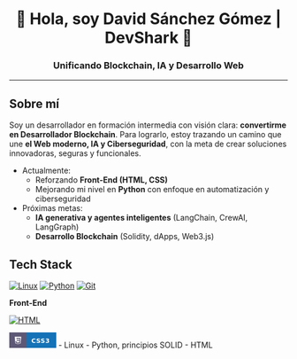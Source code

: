 <!--
**DSG-DevShark/DSG-DevShark** is a ✨ _special_ ✨ repository because its `README.md` (this file) appears on your GitHub profile.

Here are some ideas to get you started:

- 🔭 I’m currently working on ...
- 🌱 I’m currently learning ...
- 👯 I’m looking to collaborate on ...
- 🤔 I’m looking for help with ...
- 💬 Ask me about ...
- 📫 How to reach me: ...
- 😄 Pronouns: ...
- ⚡ Fun fact: ...
-->

<h1 align="center">👋 Hola, soy David Sánchez Gómez | DevShark 🦈</h1>
<h3 align="center">Unificando Blockchain, IA y Desarrollo Web</h3>

---

## Sobre mí
Soy un desarrollador en formación intermedia con visión clara: **convertirme en Desarrollador Blockchain**.
Para lograrlo, estoy trazando un camino que une **el Web moderno, IA y Ciberseguridad**, con la meta de crear soluciones innovadoras, seguras y funcionales.

- Actualmente:
    - Reforzando **Front-End (HTML, CSS)**  
    - Mejorando mi nivel en **Python** con enfoque en automatización y ciberseguridad
- Próximas metas:
    - **IA generativa y agentes inteligentes** (LangChain, CrewAI, LangGraph)
    - **Desarrollo Blockchain** (Solidity, dApps, Web3.js)

## Tech Stack

[![Linux](https://img.shields.io/badge/Linux-FCC624?style=for-the-badge&logo=linux&logoColor=FFFFFF&labelColor=5d5875)]() [![Python](https://img.shields.io/badge/Python-3776AB?style=for-the-badge&logo=python&logoColor=FFFFFF&labelColor=5d5875)]() [![Git](https://img.shields.io/badge/Git-F05032?style=for-the-badge&logo=git&logoColor=FFFFFF&labelColor=5d5875)]()

**Front-End**

[![HTML](https://img.shields.io/badge/HTML-E34F26?style=for-the-badge&logo=html5&logoColor=FFFFFF&labelColor=5d5875)]()

<svg xmlns="http://www.w3.org/2000/svg" width="85" height="28" role="img" aria-label="CSS3">
  <title>CSS3</title>
  <!-- Fondo -->
  <rect width="110" height="28" fill="#1572B6"/>

  <!-- Fondo detrás del logo (oscuro, estilo Shields.io) -->
  <rect x="0" y="0" width="31.5" height="28" fill="#5d5875"/>

  <!-- Logo CSS3 (ajustado a escala más pequeña y centrado verticalmente) -->
  <svg x="9" y="7.5" width="13.5" height="13.5" viewBox="0 0 24 24" xmlns="http://www.w3.org/2000/svg">
    <path fill="#fff" d="M1.5 0h21l-1.91 21.563L12 24l-8.59-2.438L1.5 0zm17.09 4.435L6.91 4.43l.26 3.047h10.608l-.345 3.19H7.516l.243 3.047h9.04l-.435 4.076L12 19.455l-4.352-1.222-.277-3.1H4.318l.483 5.555L12 22.5l7.217-1.8L19.59 4.435z"/>
  </svg>

  <!-- Texto (imitando estilo de Shields.io) -->
  <text x="40" y="19" fill="#fff" font-family="Verdana, Geneva, DejaVu Sans, sans-serif" font-size="11" font-weight="bold" letter-spacing="0.5">
    CSS3
  </text>
</svg>
- Linux
- Python, principios SOLID
- HTML
